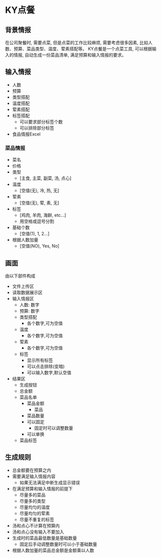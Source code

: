# KY点餐

## 背景情报

在公司聚餐时, 需要点菜, 但是点菜的工作比较麻烦, 需要考虑很多因素, 比如人数、预算、菜品类型、温度、荤素搭配等。
KY点餐是一个点菜工具, 可以根据输入的情报, 自动生成一份菜品清单, 满足预算和输入情报的要求。

## 输入情报

- 人数
- 预算
- 类型搭配
- 温度搭配
- 荤素搭配
- 标签搭配
  - 可以要求部分标签个数
  - 可以排除部分标签
- 食品情报Excel

### 菜品情报

- 菜名
- 价格
- 类型
  - [主食, 主菜, 副菜, 汤, 点心]
- 温度
  - [空值(无), 冷, 热, 无]
- 荤素
  - [空值(无), 荤, 素, 无]
- 标签
  - [鸡肉, 羊肉, 海鲜, etc...]
  - 用空格或逗号分割
- 基础个数
  - [空值(1), 1, 2...]
- 根据人数加量
  - [空值(NO), Yes, No]

## 画面

由以下部件构成

- 文件上传区
- 读取数据展示区
- 输入情报区
  - 人数: 数字
  - 预算: 数字
  - 类型搭配
    - 各个数字,可为空值
  - 温度
    - 各个数字,可为空值
  - 荤素
    - 各个数字,可为空值
  - 标签
    - 显示所有标签
    - 可以点击排除(变暗)
    - 可以输入数字,默认空值
- 结果区
  - 生成按钮
  - 总金额
  - 菜品名单
    - 菜品金额
      - 菜品
    - 菜品数量
    - 可以固定
      - 固定时可以调整数量
    - 可以单换
  - 菜品标签

## 生成规则

- 总金额要在预算之内
- 需要满足输入情报内容
  - 如果无法满足中断生成显示错误
- 在满足预算和输入情报的前提下
  - 尽量多的菜品
  - 尽量多的类型
  - 尽量均匀的温度
  - 尽量均匀的荤素
  - 尽量不重复的标签
- 汤和点心不计算在预算内
- 汤和点心没有输入不要加入
- 生成时的菜品最低数量是基础数量
  - 固定后手动调整数量时可以小于基础数量
- 根据人数加量的菜品总金额是金额乘以人数
